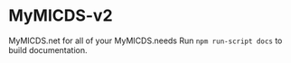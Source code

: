 # MyMICDS-v2
MyMICDS.net for all of your MyMICDS.needs
Run `npm run-script docs` to build documentation.